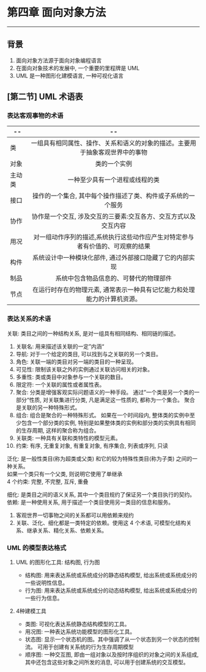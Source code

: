 # 第四章 面向对象方法

---
##  背景
1. 面向对象方法源于面向对象编程语言
2. 在面向对象技术的发展中, 一个重要的里程牌是 UML
3. UML 是一种图形化建模语言, 一种可视化语言

## [第二节] UML 术语表
### 表达客观事物的术语
--|--|
--|:--:|
类|一组具有相同属性、操作、关系和语义的对象的描述。主要用于抽象客观世界中的事物|
对象|类的一个实例|
主动类|一种至少具有一个进程或线程的类|
接口|操作的一个集合, 其中每个操作描述了类、构件或子系统的一个服务|
协作|协作是一个交互, 涉及交互的三要素:交互各方、交互方式以及交互内容|
用况|对一组动作序列的描述,系统执行这些动作应产生对特定参与者有价值的、可观察的结果|
构件|系统设计中一种模块化部件, 通过外部接口隐藏了它的内部实现|
制品|系统中包含物品信息的、可替代的物理部件|
节点|在运行时存在的物理元素, 通常表示一种具有记忆能力和处理能力的计算机资源。

### 表达关系的术语
关联: 类目之间的一种结构关系, 是对一组具有相同结构、相同链的描述。
1. 关联名: 用来描述该关联的一定”内涵“
2. 导航: 对于一个给定的类目, 可以找到与之关联的另一个类目。
3. 角色: 关联一端的类目对另一端的类目的一种呈现。
4. 可见性: 限制该关联之外的实例通过关联访问相关的对象。
5. 多重性: 类或类目中对象参与一个关联的数目。
6. 限定符: 一个关联的属性或者属性表。
7. 聚合: 分类是增强客观实际问题语义的一种手段。 通过”一个类是另一个类的一部分“性质, 对关联集进行分类, 凡是满足这一性质的, 都称为一个集合。 聚合是关联的另一种特殊形式。
8. 组合: 组合是聚合的一种特殊形式。 如果在一个时间段内, 整体类的实例中至少包含一个部分类的实例, 特别是如果整体类的实例和部分类的实例具有相同的生存周期, 这样的聚合称为组合。
9. 关联类: 一种具有关联和类特性的模型元素。
10. 约束: 有序, 无重复对象, 有重复对象, 有序集合, 列表或序列, 只读

泛化: 是一般性类目(称为超类或父类) 和它的较为特殊性类目(称为子类) 之间的一种关系。  
如果一个类只有一个父类, 则说明它使用了单继承  
4 个约束: 完整, 不完整, 互斥, 重叠  

细化: 是类目之间的语义关系, 其中一个类目规约了保证另一个类目执行的契约。  
依赖: 是一种使用关系, 用于描述一个类目使用另一类目的信息和服务。  
1. 客观世界一切事物之间的关系都可以用依赖来规约
2. 关联、泛化、细化都是一类特定的依赖。使用这 4 个术语, 可模型化结构关系、继承关系、精化关系、依赖关系。

### UML 的模型表达格式
1. UML 的图形化工具: 结构图, 行为图
    - 结构图: 用来表达系统或系统成分的静态结构模型, 给出系统或系统成分的一些说明性信息。
    - 行为图: 用来表达系统或系统成分的动态结构模型, 给出系统或系统成分的一些行为信息。
 
2. 4种建模工具
    - 类图: 可视化表达系统静态结构模型的工具。
    - 用况图: 一种表达系统功能模型的图形化工具。
    - 状态图: 显示一个状态机的图。其中强调了从一个状态到另一个状态的控制流。 可用于创建有关系统的行为生存周期模型
    - 顺序图: 一种交互图, 即由一组对象以及按时序组织的对象之间的关系组成, 其中还包含这些对象之间所发的消息, 可以用于创建系统的交互模型。